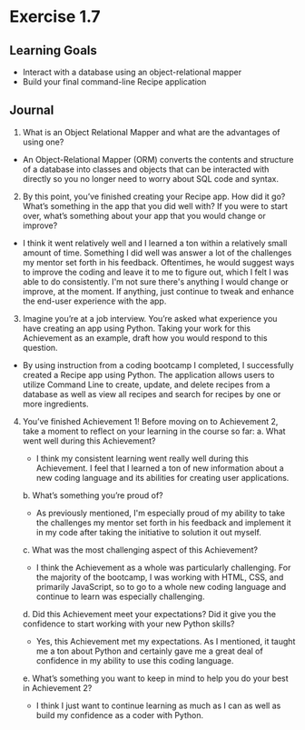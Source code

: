 # Exercise 1.7

## Learning Goals
- Interact with a database using an object-relational mapper
- Build your final command-line Recipe application

## Journal
1.	What is an Object Relational Mapper and what are the advantages of using one?

- An Object-Relational Mapper (ORM) converts the contents and structure of a database into classes and objects that can be interacted with directly so you no longer need to worry about SQL code and syntax.

2.	By this point, you’ve finished creating your Recipe app. How did it go? What’s something in the app that you did well with? If you were to start over, what’s something about your app that you would change or improve?

- I think it went relatively well and I learned a ton within a relatively small amount of time. Something I did well was answer a lot of the challenges my mentor set forth in his feedback. Oftentimes, he would suggest ways to improve the coding and leave it to me to figure out, which I felt I was able to do consistently. I'm not sure there's anything I would change or improve, at the moment. If anything, just continue to tweak and enhance the end-user experience with the app.

3.	Imagine you’re at a job interview. You’re asked what experience you have creating an app using Python. Taking your work for this Achievement as an example, draft how you would respond to this question.

- By using instruction from a coding bootcamp I completed, I successfully created a Recipe app using Python. The application allows users to utilize Command Line to create, update, and delete recipes from a database as well as view all recipes and search for recipes by one or more ingredients.
 
4.	You’ve finished Achievement 1! Before moving on to Achievement 2, take a moment to reflect on your learning in the course so far: 
    a.	What went well during this Achievement? 

    - I think my consistent learning went really well during this Achievement. I feel that I learned a ton of new information about a new coding language and its abilities for creating user applications.

    b.	What’s something you’re proud of?

    - As previously mentioned, I'm especially proud of my ability to take the challenges my mentor set forth in his feedback and implement it in my code after taking the initiative to solution it out myself.

    c.	What was the most challenging aspect of this Achievement? 

    - I think the Achievement as a whole was particularly challenging. For the majority of the bootcamp, I was working with HTML, CSS, and primarily JavaScript, so to go to a whole new coding language and continue to learn was especially challenging.

    d.	Did this Achievement meet your expectations? Did it give you the confidence to start working with your new Python skills?

    - Yes, this Achievement met my expectations. As I mentioned, it taught me a ton about Python and certainly gave me a great deal of confidence in my ability to use this coding language.

    e.	What’s something you want to keep in mind to help you do your best in Achievement 2?

    - I think I just want to continue learning as much as I can as well as build my confidence as a coder with Python.
